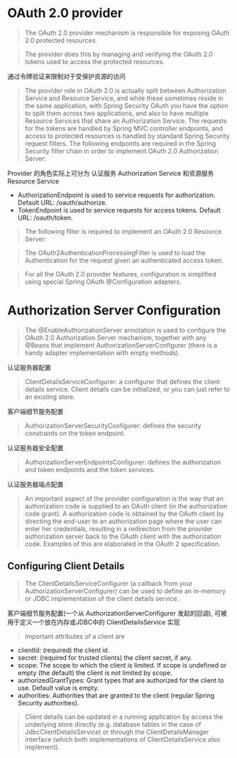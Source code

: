 
# OAuth 2.0 provider

> The OAuth 2.0 provider mechanism is responsible for exposing OAuth 2.0 protected resources. 

> The provider does this by managing and verifying the OAuth 2.0 tokens used to access the protected resources.

通过令牌验证来限制对于受保护资源的访问

> The provider role in OAuth 2.0 is actually split between Authorization Service and Resource Service, 
> and while these sometimes reside in the same application, 
> with Spring Security OAuth you have the option to split them across two applications, 
> and also to have multiple Resource Services that share an Authorization Service. 
> The requests for the tokens are handled by Spring MVC controller endpoints, 
> and access to protected resources is handled by standard Spring Security request filters. 
> The following endpoints are required in the Spring Security filter chain in order to implement OAuth 2.0 Authorization Server:

Provider 的角色实际上可分为 认证服务 Authorization Service 和资源服务 Resource Service

* AuthorizationEndpoint is used to service requests for authorization. Default URL: /oauth/authorize.
* TokenEndpoint is used to service requests for access tokens. Default URL: /oauth/token.

> The following filter is required to implement an OAuth 2.0 Resource Server:

> The OAuth2AuthenticationProcessingFilter is used to load the Authentication for the request given an authenticated access token.

> For all the OAuth 2.0 provider features, configuration is simplified using special Spring OAuth @Configuration adapters. 

# Authorization Server Configuration

> The @EnableAuthorizationServer annotation is used to configure the OAuth 2.0 Authorization Server mechanism, together with any @Beans that implement AuthorizationServerConfigurer (there is a handy adapter implementation with empty methods). 

认证服务器配置

> ClientDetailsServiceConfigurer: a configurer that defines the client details service. Client details can be initialized, or you can just refer to an existing store.

客户端细节服务配置

> AuthorizationServerSecurityConfigurer: defines the security constraints on the token endpoint.

认证服务器安全配置

> AuthorizationServerEndpointsConfigurer: defines the authorization and token endpoints and the token services.

认证服务器端点配置

> An important aspect of the provider configuration is the way that an authorization code is supplied to an OAuth client (in the authorization code grant). A authorization code is obtained by the OAuth client by directing the end-user to an authorization page where the user can enter her credentials, resulting in a redirection from the provider authorization server back to the OAuth client with the authorization code. Examples of this are elaborated in the OAuth 2 specification.

## Configuring Client Details

> The ClientDetailsServiceConfigurer (a callback from your AuthorizationServerConfigurer) can be used to define an in-memory or JDBC implementation of the client details service. 

客户端细节服务配置(一个从 AuthorizationServerConfigurer 发起的回调), 可被用于定义一个放在内存或JDBC中的 ClientDetailsService 实现


> Important attributes of a client are

* clientId: (required) the client id.
* secret: (required for trusted clients) the client secret, if any.
* scope: The scope to which the client is limited. If scope is undefined or empty (the default) the client is not limited by scope.
* authorizedGrantTypes: Grant types that are authorized for the client to use. Default value is empty.
* authorities: Authorities that are granted to the client (regular Spring Security authorities).

> Client details can be updated in a running application by access the underlying store directly (e.g. database tables in the case of JdbcClientDetailsService) or through the ClientDetailsManager interface (which both implementations of ClientDetailsService also implement).


